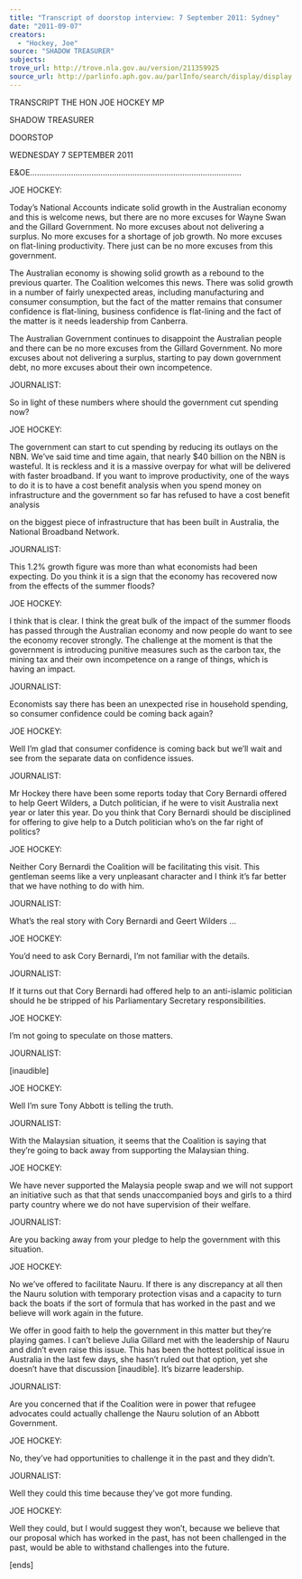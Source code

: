 ```yaml
---
title: "Transcript of doorstop interview: 7 September 2011: Sydney"
date: "2011-09-07"
creators:
  - "Hockey, Joe"
source: "SHADOW TREASURER"
subjects:
trove_url: http://trove.nla.gov.au/version/211359925
source_url: http://parlinfo.aph.gov.au/parlInfo/search/display/display.w3p;query=Id%3A%22media/pressrel/1067895%22
---
```


 

 

 

 TRANSCRIPT  THE HON JOE HOCKEY MP   

 SHADOW TREASURER   

 DOORSTOP 

 WEDNESDAY 7 SEPTEMBER 2011 

 

 

 E&OE………………………………………………………………………………… 

 JOE HOCKEY: 

 Today’s National Accounts indicate solid growth in the Australian economy and this is  welcome news, but there are no more excuses for Wayne Swan and the Gillard Government.  No more excuses about not delivering a surplus. No more excuses for a shortage of job  growth. No more excuses on flat-lining productivity. There just can be no more excuses from  this government. 

 The Australian economy is showing solid growth as a rebound to the previous quarter. The  Coalition welcomes this news. There was solid growth in a number of fairly unexpected  areas, including manufacturing and consumer consumption, but the fact of the matter remains  that consumer confidence is flat-lining, business confidence is flat-lining and the fact of the  matter is it needs leadership from Canberra. 

 The Australian Government continues to disappoint the Australian people and there can be no  more excuses from the Gillard Government. No more excuses about not delivering a surplus,  starting to pay down government debt, no more excuses about their own incompetence.  

 JOURNALIST: 

 So in light of these numbers where should the government cut spending now? 

 JOE HOCKEY: 

 The government can start to cut spending by reducing its outlays on the NBN. We’ve said  time and time again, that nearly $40 billion on the NBN is wasteful. It is reckless and it is a  massive overpay for what will be delivered with faster broadband. If you want to improve  productivity, one of the ways to do it is to have a cost benefit analysis when you spend  money on infrastructure and the government so far has refused to have a cost benefit analysis 

 on the biggest piece of infrastructure that has been built in Australia, the National Broadband  Network. 

 JOURNALIST:  

 This 1.2% growth figure was more than what economists had been expecting. Do you think it  is a sign that the economy has recovered now from the effects of the summer floods? 

 JOE HOCKEY: 

 I think that is clear. I think the great bulk of the impact of the summer floods has passed  through the Australian economy and now people do want to see the economy recover  strongly. The challenge at the moment is that the government is introducing punitive  measures such as the carbon tax, the mining tax and their own incompetence on a range of  things, which is having an impact. 

 JOURNALIST: 

 Economists say there has been an unexpected rise in household spending, so consumer  confidence could be coming back again? 

 JOE HOCKEY: 

 Well I’m glad that consumer confidence is coming back but we’ll wait and see from the  separate data on confidence issues. 

 JOURNALIST: 

 Mr Hockey there have been some reports today that Cory Bernardi offered to help Geert  Wilders, a Dutch politician, if he were to visit Australia next year or later this year. Do you  think that Cory Bernardi should be disciplined for offering to give help to a Dutch politician  who’s on the far right of politics? 

 JOE HOCKEY: 

 Neither Cory Bernardi the Coalition will be facilitating this visit. This gentleman seems like a  very unpleasant character and I think it’s far better that we have nothing to do with him. 

 JOURNALIST:  

 What’s the real story with Cory Bernardi and Geert Wilders … 

 JOE HOCKEY: 

 You’d need to ask Cory Bernardi, I’m not familiar with the details. 

 JOURNALIST:  

 If it turns out that Cory Bernardi had offered help to an anti-islamic politician should he be  stripped of his Parliamentary Secretary responsibilities. 

 JOE HOCKEY: 

 I’m not going to speculate on those matters. 

 JOURNALIST:  

 [inaudible] 

 JOE HOCKEY: 

 Well I’m sure Tony Abbott is telling the truth. 

 JOURNALIST:  

 With the Malaysian situation, it seems that the Coalition is saying that they’re going to back  away from supporting the Malaysian thing. 

 JOE HOCKEY: 

 We have never supported the Malaysia people swap and we will not support an initiative such  as that that sends unaccompanied boys and girls to a third party country where we do not  have supervision of their welfare. 

 JOURNALIST:  

 Are you backing away from your pledge to help the government with this situation. 

 JOE HOCKEY: 

 No we’ve offered to facilitate Nauru. If there is any discrepancy at all then the Nauru solution   with temporary protection visas and a capacity to turn back the boats if the sort of formula  that has worked in the past and we believe will work again in the future. 

 We offer in good faith to help the government in this matter but they’re playing games. I  can’t believe Julia Gillard met with the leadership of Nauru and didn’t even raise this issue.  This has been the hottest political issue in Australia in the last few days, she hasn’t ruled out  that option, yet she doesn’t have that discussion [inaudible]. It’s bizarre leadership. 

 JOURNALIST:  

 Are you concerned that if the Coalition were in power that refugee advocates could actually  challenge the Nauru solution of an Abbott Government. 

 JOE HOCKEY: 

 No, they’ve had opportunities to challenge it in the past and they didn’t. 

 JOURNALIST:  

 

 Well they could this time because they’ve got more funding. 

 JOE HOCKEY: 

 Well they could, but I would suggest they won’t, because we believe that our proposal which   has worked in the past, has not been challenged in the past, would be able to withstand  challenges into the future. 

 

  [ends] 

